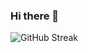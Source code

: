 ### Hi there 👋

<!--
**rhythmbhandari/rhythmbhandari** is a ✨ _special_ ✨ repository because its `README.md` (this file) appears on your GitHub profile.

Here are some ideas to get you started:

- 🔭 I’m currently working on ...
- 🌱 I’m currently learning ...
- 👯 I’m looking to collaborate on ...
- 🤔 I’m looking for help with ...
- 💬 Ask me about ...
- 📫 How to reach me: ...
- 😄 Pronouns: ...
- ⚡ Fun fact: ...
-->



![GitHub Streak](https://github-readme-streak-stats.herokuapp.com/?user=rhythmbhandari&theme=dark&count_private=true&bg_color=0d1116&title_color=ce09ec&text_color=a4aacb&icon_color=007ec6)
